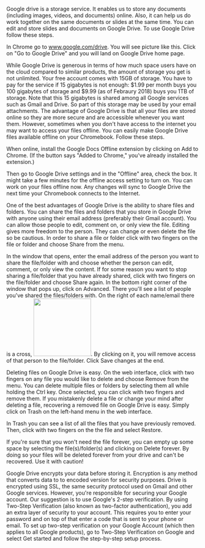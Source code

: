 Google drive is a storage service. It enables us to store any documents (including images, videos, and documents) online. Also, it can help us do work together on the same documents or slides at the same time. You can edit and store slides and documents on Google Drive. To use Google Drive follow these steps.

In Chrome go to www.google.com/drive. You will see picture like this. Click on "Go to Google Drive" and you will land on Google Drive home page.

While Google Drive is generous in terms of how much space users have on the cloud compared to similar products, the amount of storage you get is not unlimited. Your free account comes with 15GB of storage. You have to pay for the service if 15 gigabytes is not enough: $1.99 per month buys you 100 gigabytes of storage and $9.99 (as of Febraury 2018) buys you 1TB of storage. Note that this 15 gigabytes is shared among all Google services such as Gmail and Drive. So part of this storage may be used by your email attachments. The advantage of Google Drive is that all your files are stored online so they are more secure and are accessible whenever you want them. However, sometimes when you don't have access to the internet you may want to access your files offline. You can easily make Google Drive files available offline on your Chromebook. Follow these steps. 

When online, install the Google Docs Offline extension by clicking on Add to Chrome. (If the button says "Added to Chrome," you've already installed the extension.)

Then go to Google Drive settings and in the "Offline" area, check the box. It might take a few minutes for the offline access setting to turn on. You can work on your files offline now. Any changes will sync to Google Drive the next time your Chromebook connects to the Internet.

One of the best advantages of Google Drive is the ability to share files and folders. You can share the files and folders that you store in Google Drive with anyone using their email address (preferably their Gmail account). You can allow those people to edit, comment on, or only view the file. Editing gives more freedom to the person. They can change or even delete the file so be cautious. In order to share a file or folder click with two fingers on the file or folder and choose Share from the menu.

In the window that opens, enter the email address of the person you want to share the file/folder with and choose whether the person can edit, comment, or only view the content. If for some reason you want to stop sharing a file/folder that you have already shared, click with two fingers on the file/folder and choose Share again. In the bottom right corner of the window that pops up, click on Advanced. There you'll see a list of people you've shared the files/folders with. On the right of each name/email there is a cross, <img src="./img/05_googledrive/07_cross.png" width="150">. By clicking on it, you will remove access of that person to the file/folder. Click Save changes at the end.

Deleting files on Google Drive is easy. On the web interface, click with two fingers on any file you would like to delete and choose Remove from the menu. You can delete multiple files or folders by selecting them all while holding the Ctrl key. Once selected, you can click with two fingers and remove them. If you mistakenly delete a file or change your mind after deleting a file, recovering a removed file on Google Drive is easy. Simply click on Trash on the left-hand menu in the web interface.

In Trash you can see a list of all the files that you have previously removed. Then, click with two fingers on the the file and select Restore.

If you're sure that you won't need the file forever, you can empty up some space by selecting the file(s)/folder(s) and clicking on Delete forever. By doing so your files will be deleted forever from your drive and can't be recovered. Use it with caution!

Google Drive encrypts your data before storing it. Encryption is any method that converts data to to encoded version for security purposes. Drive is encrypted using SSL, the same security protocol used on Gmail and other Google services. However, you're responsible for securing your Google account. Our suggestion is to use Google's 2-step verification. By using Two-Step Verification (also known as two-factor authentication), you add an extra layer of security to your account. This requires you to enter your password and on top of that enter a code that is sent to your phone or email. To set up two-step verification on your Google Account (which then applies to all Google products), go to Two-Step Verification on Google and select Get started and follow the step-by-step setup process.